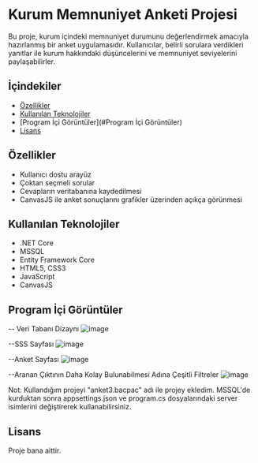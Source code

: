 # Kurum Memnuniyet Anketi Projesi

Bu proje, kurum içindeki memnuniyet durumunu değerlendirmek amacıyla hazırlanmış bir anket uygulamasıdır. Kullanıcılar, belirli sorulara verdikleri yanıtlar ile kurum hakkındaki düşüncelerini ve memnuniyet seviyelerini paylaşabilirler.

## İçindekiler

- [Özellikler](#özellikler)
- [Kullanılan Teknolojiler](#kullanılan-teknolojiler)
- [Program İçi Görüntüler](#Program İçi Görüntüler)
- [Lisans](#lisans)

## Özellikler

- Kullanıcı dostu arayüz
- Çoktan seçmeli sorular
- Cevapların veritabanına kaydedilmesi
- CanvasJS ile anket sonuçlarını grafikler üzerinden açıkça görünmesi

## Kullanılan Teknolojiler

- .NET Core
- MSSQL
- Entity Framework Core
- HTML5, CSS3
- JavaScript
- CanvasJS


## Program İçi Görüntüler

-- Veri Tabanı Dizaynı
![image](https://github.com/user-attachments/assets/da5e15b6-d3e0-428f-887e-ff3ce5a5d1bc)


--SSS Sayfası
![image](https://github.com/user-attachments/assets/88d4ea59-79fb-4e9c-a8b5-b0c420dd8298)

--Anket Sayfası
![image](https://github.com/user-attachments/assets/ce493416-62c4-4d1b-90d9-55a92f87ed80)

--Aranan Çıktının Daha Kolay Bulunabilmesi Adına Çeşitli Filtreler
![image](https://github.com/user-attachments/assets/d0711b68-923c-488c-bd76-1cae7e8ae3a1)

Not: Kullandığım projeyi "anket3.bacpac" adı ile projey ekledim. 
MSSQL'de kurduktan sonra appsettings.json ve program.cs dosyalarındaki server isimlerini değiştirerek kullanabilirsiniz.

## Lisans

Proje bana aittir.
